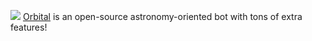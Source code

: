 ![](https://cdn.discordapp.com/avatars/859434827115790386/ad3a6ea63c6d4f134eaaa07ab07cc3b4.webp?size=1024) [Orbital](https://github.com/Smoothbrains-xyz/Orbital) is an open-source astronomy-oriented bot with tons of extra features!
